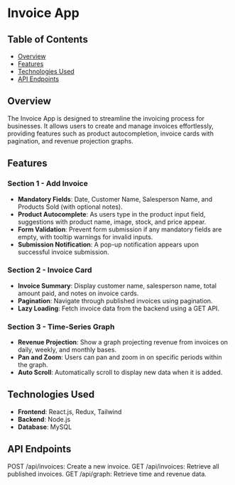 
# Invoice App

## Table of Contents
- [Overview](#overview)
- [Features](#features)
- [Technologies Used](#technologies-used)
- [API Endpoints](#api-endpoints)


## Overview
The Invoice App is designed to streamline the invoicing process for businesses. It allows users to create and manage invoices effortlessly, providing features such as product autocompletion, invoice cards with pagination, and revenue projection graphs.

## Features
### Section 1 - Add Invoice
- **Mandatory Fields**: Date, Customer Name, Salesperson Name, and Products Sold (with optional notes).
- **Product Autocomplete**: As users type in the product input field, suggestions with product name, image, stock, and price appear.
- **Form Validation**: Prevent form submission if any mandatory fields are empty, with tooltip warnings for invalid inputs.
- **Submission Notification**: A pop-up notification appears upon successful invoice submission.

### Section 2 - Invoice Card
- **Invoice Summary**: Display customer name, salesperson name, total amount paid, and notes on invoice cards.
- **Pagination**: Navigate through published invoices using pagination.
- **Lazy Loading**: Fetch invoice data from the backend using a GET API.

### Section 3 - Time-Series Graph
- **Revenue Projection**: Show a graph projecting revenue from invoices on daily, weekly, and monthly bases.
- **Pan and Zoom**: Users can pan and zoom in on specific periods within the graph.
- **Auto Scroll**: Automatically scroll to display new data when it is added.

## Technologies Used
- **Frontend**: React.js, Redux, Tailwind
- **Backend**: Node.js
- **Database**: MySQL

## API Endpoints
POST /api/invoices: Create a new invoice.
GET /api/invoices: Retrieve all published invoices.
GET /api/graph: Retrieve time and revenue data.
